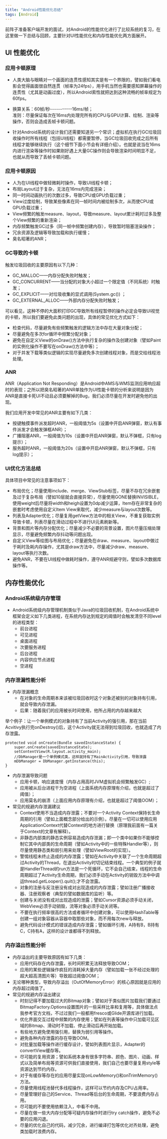 ```yaml
---
title: "Android性能优化总结"
tags: [Android]
---
```


前阵子准备客户端开发的面试，对Android的性能优化进行了比较系统的复习，在这里做一下总结与回顾，主要针对UI性能优化和内存性能优化两方面展开。

## UI 性能优化

### 应用卡顿原理
- 人类大脑与眼睛对一个画面的连贯性感知其实是有一个界限的，譬如我们看电影会觉得画面很自然连贯（帧率为24fps），用手机当然也需要感知屏幕操作的连贯性（尤其是动画过度），所以Android索性就把达到这种流畅的帧率规定为60fps。

- 换算关系：60帧/秒-----------16ms/帧；  
准则：尽量保证每次在16ms内处理完所有的CPU与GPU计算、绘制、渲染等操作，否则会造成丢帧卡顿问题。

- 针对Android系统的设计我们还需要知道另一个常识；虚拟机在执行GC垃圾回收操作时所有线程（包括UI线程）都需要暂停，当GC垃圾回收完成之后所有线程才能够继续执行（这个细节下面小节会有详细介绍）。也就是说当在16ms内进行渲染等操作时如果刚好遇上大量GC操作则会导致渲染时间明显不足，也就从而导致了丢帧卡顿问题。

### 应用卡顿原因
- 人为在UI线程中做轻微耗时操作，导致UI线程卡顿；
- 布局Layout过于复杂，无法在16ms内完成渲染；
- 同一时间动画执行的次数过多，导致CPU或GPU负载过重；
- View过度绘制，导致某些像素在同一帧时间内被绘制多次，从而使CPU或GPU负载过重；
- View频繁的触发measure、layout，导致measure、layout累计耗时过多及整个View频繁的重新渲染；
- 内存频繁触发GC过多（同一帧中频繁创建内存），导致暂时阻塞渲染操作；
- 冗余资源及逻辑等导致加载和执行缓慢；
- 臭名昭著的ANR；

### GC导致的卡顿
触发垃圾回收的主要原因有以下几种：

- GC_MALLOC——内存分配失败时触发；
- GC_CONCURRENT——当分配的对象大小超过一个限定值（不同系统）时触发；
- GC_EXPLICIT——对垃圾收集的显式调用(System.gc()) ；
- GC_EXTERNAL_ALLOC——外部内存分配失败时触发；

可以看见，这种不停的大面积打印GC导致所有线程暂停的操作必定会导致UI视觉的卡顿，所以我们要避免此类问题的出现，具体的常见优化方式如下：

- 检查代码，尽量避免有些频繁触发的逻辑方法中存在大量对象分配；
- 尽量避免在多次for循环中频繁分配对象；
- 避免在自定义View的onDraw()方法中执行复杂的操作及创建对象（譬如Paint的实例化操作不要写在onDraw()方法中等）；
- 对于并发下载等类似逻辑的实现尽量避免多次创建线程对象，而是交给线程池处理。

### ANR

ANR（Application Not Responding）是Android中AMS与WMS监测应用响应超时的表现；之所以把臭名昭著的ANR单独作为UI性能卡顿的分析来说明是因为ANR是直接卡死UI不动且必须要解掉的Bug，我们必须尽量在开发时避免他的出现。

我们应用开发中常见的ANR主要有如下几类：

- 按键触摸事件派发超时ANR，一般阈值为5s（设置中开启ANR弹窗，默认有事件派发才会触发弹框ANR）；
- 广播阻塞ANR，一般阈值为10s（设置中开启ANR弹窗，默认不弹框，只有log提示）；
- 服务超时ANR，一般阈值为20s（设置中开启ANR弹窗，默认不弹框，只有log提示）；

### UI优化方法总结
具体项目中常见的注意事项如下：

- 布局优化；尽量使用include、merge、ViewStub标签，尽量不存在冗余嵌套及过于复杂布局（譬如10层就会直接异常），尽量使用GONE替换INVISIBLE，使用weight后尽量将width和heigh设置为0dp减少运算，Item存在非常复杂的嵌套时考虑使用自定义Item View来取代，减少measure与layout次数等。
- 列表及Adapter优化；尽量复用getView方法中的相关View，不重复获取实例导致卡顿，列表尽量在滑动过程中不进行UI元素刷新等。
- 背景和图片等内存分配优化；尽量减少不必要的背景设置，图片尽量压缩处理显示，尽量避免频繁内存抖动等问题出现。
- 自定义View等绘图与布局优化；尽量避免在draw、measure、layout中做过于耗时及耗内存操作，尤其是draw方法中，尽量减少draw、measure、layout等执行次数。
- 避免ANR，不要在UI线程中做耗时操作，遵守ANR规避守则，譬如多次数据库操作等。

## 内存性能优化

### Android系统级内存管理
- Android系统级内存管理机制类似于Java的垃圾回收机制，在Android系统中框架会定义如下几类进程，在系统内存达到规定的阈值时会触发清空不同level的进程类型：
    - 前台进程
    - 可见进程
    - 桌面进程
    - 次要服务进程
    - 后台进程
    - 内容供应节点进程
    - 空进程

### 内存泄漏性能分析
- 内存泄漏概念
    - 在对象的生命周期本来该被垃圾回收时这个对象还被别的对象持有引用，就会导致内存泄漏。
    - 后果：随着我们的应用被长时间使用，他所占用的内存越来越大

举个例子：让一个单例模式的对象持有了当前Activity的强引用，那在当前Acvitivy执行完onDestroy()后，这个Activity就无法得到垃圾回收，也就造成了内存泄露。

    protected void onCreate(Bundle savedInstanceState) {
        super.onCreate(savedInstanceState);
        setContentView(R.layout.activity_main);  
        //DbManager是一个单例模式类，这样就持有了MainActivity引用，导致泄露
        mDbManager = DbManager.getInstance(this);    
    }   


- 内存泄漏导致问题
    - 应用卡顿，响应速度慢（内存占用高时JVM虚拟机会频繁触发GC）;
    - 应用被从后台进程干为空进程（上面系统内存原理有介绍，也就是超过了阈值）；
    - 应用莫名的崩溃（上面应用内存原理有介绍，也就是超过了阈值OOM）；
- 常见的规避内存泄漏建议
    - Context使用不当造成内存泄露；不要对一个Activity Context保持长生命周期的引用（譬如上面概念部分给出的示例）。尽量在一切可以使用应用ApplicationContext代替Context的地方进行替换（原理我前面有一篇关于Context的文章有解释）。
    - 非静态内部类的静态实例容易造成内存泄漏；即一个类中如果你不能够控制它其中内部类的生命周期（譬如Activity中的一些特殊Handler等），则尽量使用静态类和弱引用来处理（譬如ViewRoot的实现）。
    - 警惕线程未终止造成的内存泄露；譬如在Activity中关联了一个生命周期超过Activity的Thread，在退出Activity时切记结束线程。一个典型的例子就是HandlerThread的run方法是一个死循环，它不会自己结束，线程的生命周期超过了Activity生命周期，我们必须手动在Activity的销毁方法中中调运thread.getLooper().quit();才不会泄露。
    - 对象的注册与反注册没有成对出现造成的内存泄露；譬如注册广播接收器、注册观察者（典型的譬如数据库的监听）等。
    - 创建与关闭没有成对出现造成的泄露；譬如Cursor资源必须手动关闭，WebView必须手动销毁，流等对象必须手动关闭等。
    - 不要在执行频率很高的方法或者循环中创建对象，可以使用HashTable等创建一组对象容器从容器中取那些对象，而不用每次new与释放。
    - 避免代码设计模式的错误造成内存泄露；譬如循环引用，A持有B，B持有C，C持有A，这样的设计谁都得不到释放。

### 内存溢出性能分析

- 内存溢出的主要导致原因有如下几类：
    - 应用代码存在内存泄露，长时间积累无法释放导致OOM；
    - 应用的某些逻辑操作疯狂的消耗掉大量内存（譬如加载一张不经过处理的超大超高清图片等）导致超过阈值OOM；  
- 无论哪种类型，导致内存溢出（OutOfMemoryError）的核心原因就是应用的内存超过阈值了。
- 常见的规避内存溢出建议
    - 时刻记得不要加载过大的Bitmap对象；譬如对于类似图片加载我们要通过BitmapFactory.Options设置图片的一些采样比率和复用等，具体做法点我参考官方文档，不过过我们一般都用fresco或Glide开源库进行加载。
    - 优化界面交互过程中频繁的内存使用；譬如在列表等操作中只加载可见区域的Bitmap、滑动时不加载、停止滑动后再开始加载。
    - 有些地方避免使用强引用，替换为弱引用等操作。
    - 避免各种内存泄露的存在导致OOM。
    - 对批量加载等操作进行缓存设计，譬如列表图片显示，Adapter的convertView缓存等。
    - 尽可能的复用资源；譬如系统本身有很多字符串、颜色、图片、动画、样式以及简单布局等资源可供我们直接使用，我们自己也要尽量复用style等资源达到节约内存。
    - 对于有缓存等存在的应用尽量实现onLowMemory()和onTrimMemory()方法。
    - 尽量使用线程池替代多线程操作，这样可以节约内存及CPU占用率。
    - 尽量管理好自己的Service、Thread等后台的生命周期，不要浪费内存占用。
    - 尽可能的不要使用依赖注入，中看不中用。
    - 尽量在做一些大内存分配等可疑内存操作时进行try catch操作，避免不必要的应用闪退。
    - 尽量的优化自己的代码，减少冗余，进行编译打包等优化对齐处理，避免类加载时浪费内存。
